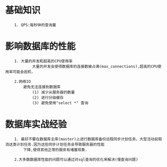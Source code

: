 # 基础知识

```shell
    1. QPS:每秒钟的查询量
```

# 影响数据库的性能

```shell
    1. 大量的并发和超高的CPU使用率
            大量的并发会使得数据库的连接数被占满(max_connections),超高的CPU使用率可能会宕机.
            
    2.网络IO
        避免无法连接到数据库
            (1) 减少从服务器的数量
            (2) 进行分级缓存
            (3) 避免使用"select *" 查询

```

# 数据库实战经验

```shell
    1. 最好不要在数据库主库(master)上进行数据库备份远程同步计划任务，大型活动前取消这类计划任务.因为这些同步计划任务会导致服务器的性能
        下降,使得其他正常的服务有堵塞现象.
        
    2.大多数数据库性能的问题可以通过对sql查询的优化来解决(慢查询问题)
```

